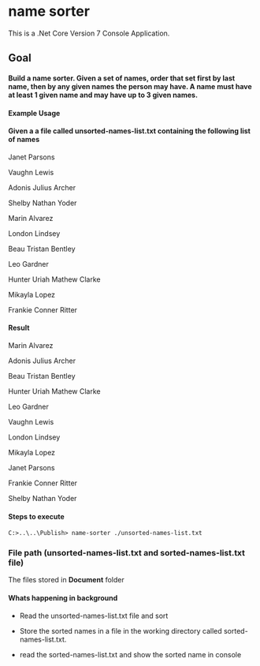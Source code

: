 # name sorter

This is a .Net Core Version 7 Console Application.

## Goal

#### Build a name sorter. Given a set of names, order that set first by last name, then by any given names the person may have. A name must have at least 1 given name and may have up to 3 given names.

#### Example Usage

#### Given a a file called unsorted-names-list.txt containing the following list of names

Janet Parsons

Vaughn Lewis

Adonis Julius Archer

Shelby Nathan Yoder

Marin Alvarez

London Lindsey

Beau Tristan Bentley

Leo Gardner

Hunter Uriah Mathew Clarke

Mikayla Lopez

Frankie Conner Ritter


#### Result

Marin Alvarez

Adonis Julius Archer

Beau Tristan Bentley

Hunter Uriah Mathew Clarke

Leo Gardner

Vaughn Lewis

London Lindsey

Mikayla Lopez

Janet Parsons

Frankie Conner Ritter

Shelby Nathan Yoder



#### Steps to execute

```
C:>..\..\Publish> name-sorter ./unsorted-names-list.txt

```

### File path (unsorted-names-list.txt and sorted-names-list.txt file)

The files stored in **Document** folder


#### Whats happening in background

* Read the unsorted-names-list.txt file and sort

* Store the sorted names in a file in the working directory called sorted-names-list.txt.

* read the sorted-names-list.txt and show the sorted name in console

